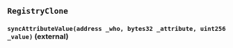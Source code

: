 ## `RegistryClone`






### `syncAttributeValue(address _who, bytes32 _attribute, uint256 _value)` (external)






